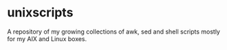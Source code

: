 # unixscripts
A repository of my growing collections of awk, sed and shell scripts mostly for my AIX and Linux boxes.
